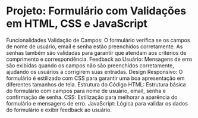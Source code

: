 <h1>Projeto: Formulário com Validações em HTML, CSS e JavaScript</h1>

Funcionalidades
Validação de Campos: O formulário verifica se os campos de nome de usuário, email e senha estão preenchidos corretamente. As senhas também são validadas para garantir que atendam aos critérios de comprimento e correspondência.
Feedback ao Usuário: Mensagens de erro são exibidas quando os campos não são preenchidos corretamente, ajudando os usuários a corrigirem suas entradas.
Design Responsivo: O formulário é estilizado com CSS para garantir uma boa apresentação em diferentes tamanhos de tela.
Estrutura do Código
HTML: Estrutura básica do formulário com campos para nome de usuário, email, senha e confirmação de senha.
CSS: Estilização para melhorar a aparência do formulário e mensagens de erro.
JavaScript: Lógica para validar os dados do formulário e exibir feedback ao usuário.
